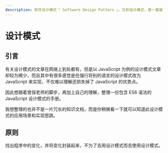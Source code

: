 ```yaml
---
description: 软件设计模式「 Software Design Pattern 」，又称设计模式，是一套被反复使用、多数人知晓的、经过分类编目的、代码设计经验的总结
---
```


# 设计模式

## 引言

有关设计模式的文章在网络上到处都有，但是以 JavaScript 为例的设计模式文章却较为稀少，而且其中有很多感觉是在强行将别的语言的设计模式改为 JavaScript 来实现，不仅难以理解还损失掉了 JavaScript 的优势点。

因此想跟着曾探老师的脚步，再加上自己的理解，整理一份包含 ES6 语法的 JavaScript 设计模式的手册。

我想整理的也并不是一片冗长的知识文档，而是你稍微看一下就可以知道此设计模式的应用场景和实现思路。

## 原则

找出程序中的变化，并将变化封装起来，不为了去用设计模式而去使用设计模式。

### 



